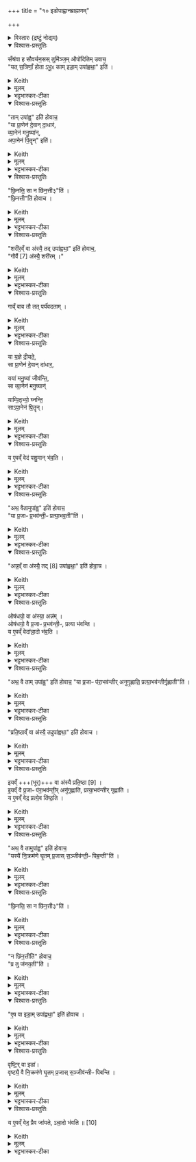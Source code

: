 +++
title = "१० इडोपाह्वानब्राह्मणम्"

+++
<div class="js_include" url="/vedAH_yajuH/taittirIyam/sArasvata-vibhAgaH/saMhitA/sarva-prastutiH/1/7_aiShTika-yAjamAnAdi/02_iDopAhvAnabrAhmaNam"  newLevelForH1="1" includeTitle="true">

<details><summary>विस्तारः (द्रष्टुं नोद्यम्)</summary>

(इडोपाह्वानब्राह्मणम् ) सँश्रव-स्तुमिञ्जयोः प्रश्नोत्तराभ्याम् इडाप्रशंसा  

प्रजापतिर्ऋषिः
</details>
<details open><summary>विश्वास-प्रस्तुतिः</summary>

सँश्र॑वा ह सौवर्चन॒सस् तुमि॑ञ्ज॒म् औपो॑दितिम् उवाच॒  
"यत् स॒त्रिणाँ॒ होता ऽभू॒ᳵ काम् इडा॒म् उपा॑ह्वथा॒" इति॑ ।
</details>
<details><summary>Keith</summary>

Samśravas Sauvarcanasa said to Tumiñja Aupoditi:  
'When thou hast been a Hotr of Sattrins, what Ida hast thou invoked?'
</details>
<details><summary>मूलम्</summary>

सँश्र॑वा ह सौवर्चन॒सस्तुमि॑ञ्ज॒मौपो॑दितिमुवाच॒ यत्स॒त्रिणाँ॒ होताऽभू॒ᳵ कामिडा॒मुपा॑ह्वथा॒ इति॑ ।
</details>
<details><summary>भट्टभास्कर-टीका</summary>

1संश्रवा इत्यादि प्रासङ्गिकं हौत्रम् । सुवर्चनसोपत्यं संश्रवा नाम उपोदितस्यापत्यं तुमिञ्जन्नामोवाच ।  


यदित्यादि । यत् यदा । उपाह्वथाः - 'निसमुपविभ्यो ह्वः' इत्यात्मनेपदम्, 'लिपि सिचि ह्वश्च' इत्यङ् ।  
</details>
<details open><summary>विश्वास-प्रस्तुतिः</summary>

"ताम् उपा॑ह्व॒" इति॑ होवाच॒  
"या प्रा॒णेन॑ दे॒वान् दा॒धार॑,  
व्या॒नेन॑ मनु॒ष्या॑न्,  
अपा॒नेन॑ पि॒तॄन्" इति॑।  
</details>
<details><summary>Keith</summary>

'Her I have invoked', he said, 'who supports the gods by her expiration, men by her cross-breathing, and the Pitrs by her inspiration.' 
</details>
<details><summary>मूलम्</summary>

तामुपा॑ह्व॒ इति॑ होवाच॒ या प्रा॒णेन॑ दे॒वान्दा॒धार॑ व्या॒नेन॑ मनु॒ष्या॑नपा॒नेन॑ पि॒तॄनिति॑। 
</details>
<details><summary>भट्टभास्कर-टीका</summary>

एवं संश्रवसा पृष्टे तामित्युत्तरमुवाच तुमिञ्जः । येत्यादि ।या प्राणेन उत्तमवृत्त्या दक्षिणात्वेन देवान्धारयति, व्यानेन मध्यमवृत्त्या मनुष्योपजीव्यत्वेन मनुष्यान् धारयति, अपानेनाधमवृत्त्या मरणेन पितॄन्धारयति, तादृशीमहमुपाह्वे, सन्ध्या [सेयं] अन्या वास्त्विति ॥
</details>
<details open><summary>विश्वास-प्रस्तुतिः</summary>

"छि॒नत्ति॒ सा न छि॑न॒त्ती३"ति॑ ।   
"छि॒नत्ती"ति॑ होवाच ।  
</details>
<details><summary>Keith</summary>

'Does she divide, or does she not divide' (he asked). 'She divides', he replied.
</details>
<details><summary>मूलम्</summary>

छि॒नत्ति॒ सा न छि॑न॒त्ती३ति॑ ।   
"छि॒नत्ती"ति॑ होवाच ।
</details>
<details><summary>भट्टभास्कर-टीका</summary>

2अथ संश्रवाः - छिनत्तीत्यादिकम् । प्रतिग्रहादिषु प्रजा अनर्थेन योजयति उत नेति । प्रश्नान्ते प्लुतः । छान्दसं तिङ उदात्तत्वम्, विश्वजनादित्वात्तुगभावः ।  

अथ छिनत्तीत्युवाच तुमिञ्जः । समानवाक्ये पदात्परत्वाभावान्न निहन्यते ।सर्वस्य श्रुतस्य पाक्षिकत्वादाख्यातलक्षणप्लुताभावः ॥
</details>
<details open><summary>विश्वास-प्रस्तुतिः</summary>

"शरी॑र॒व्ँ वा अ॑स्यै॒ तद् उपा॑ह्वथा॒" इति॑ होवाच॒,  
"गौर्वै [7] अ॑स्यै॒ शरी॑रम् ।"  
</details>
<details><summary>Keith</summary>

'Her body then hast thou invoked', he said. Her body is the cow [1]; 
</details>
<details><summary>मूलम्</summary>

"शरी॑र॒व्ँ वा अ॑स्यै॒ तद् उपा॑ह्वथा॒" इति॑ होवाच॒,  
"गौर्वै [7] अ॑स्यै॒ शरी॑रम् ।"
</details>
<details><summary>भट्टभास्कर-टीका</summary>

3संश्रवा उवाच - शरीरमित्यादि ॥ किं पुनस्तच्छरीरमित्याकाङ्क्षायां गौर्वा इत्यादि वेदात्मा वदति गोरूपा इडा भवतीति ।  
</details>
<details open><summary>विश्वास-प्रस्तुतिः</summary>

गाव्ँ वाव तौ तत् पर्य॑वदताम् ।  
</details>
<details><summary>Keith</summary>

of the cow were they two talking. 
</details>
<details><summary>मूलम्</summary>

गाव्ँवाव तौ तत्पर्य॑वदताम् ।  
</details>
<details><summary>भट्टभास्कर-टीका</summary>

अथ सः असहमान इवाह - गामित्यादि । तत् तदानीं तौ संश्रवस्तुमिञ्जौ एवं गां पर्यवदताम्, अन्यप्रारब्धमन्यत्फलितमिच्छति वेतृ [त्फलितमित्यतिवक्तृ] त्वाभ्युपगमां निन्दा ॥
</details>
<details open><summary>विश्वास-प्रस्तुतिः</summary>

या य॒ज्ञे दी॒यते॒,  
सा प्रा॒णेन॑ दे॒वान् दा॑धार॒,  

यया॑ मनु॒ष्या॑ जीव॑न्ति॒,  
सा व्या॒नेन॑ मनु॒ष्यान्॑  

याम्पि॒तृभ्यो॒ घ्नन्ति॒  
साऽपा॒नेन॑ पि॒तॄन्। 
</details>
<details><summary>Keith</summary>

She who is given in the sacrifice supports the gods with her expiration;  
she by whom men live (supports) men by her cross-breathing;  
she whom they slay for the Fathers (supports) the Fathers by her inspiration;
</details>
<details><summary>मूलम्</summary>

या य॒ज्ञे दी॒यते॒ सा प्रा॒णेन॑ दे॒वान्दा॑धार॒ यया॑ मनु॒ष्या॑ जीव॑न्ति॒ सा व्या॒नेन॑ मनु॒ष्यान्॑याम्पि॒तृभ्यो॒ घ्नन्ति॒ साऽपा॒नेन॑ पि॒तॄन्
</details>
<details><summary>भट्टभास्कर-टीका</summary>

4अथ यदुक्तं संश्रवसा अस्याश्शरीरं त्वमुपाह्वथा इति तत्समर्थनार्थं प्राणादिवृत्तिभिर्देवादीनां धारकत्वं वेदात्मैव गौराह – या यज्ञ इत्यादि ॥ तस्मात्सम्यगभिहितं संश्रवसेति ।  
</details>
<details open><summary>विश्वास-प्रस्तुतिः</summary>

य ए॒वव्ँ वेद॑ पशु॒मान् भ॑व॒ति ।  
</details>
<details><summary>Keith</summary>

 he who knows thus becomes rich in cattle. 
</details>
<details><summary>मूलम्</summary>

य ए॒वव्ँ वेद॑ पशु॒मान्भ॑व॒ति ।  
</details>
<details><summary>भट्टभास्कर-टीका</summary>

य एवमित्यादि । गतम् ॥
</details>
<details open><summary>विश्वास-प्रस्तुतिः</summary>

"अथ॒ वैतामुपा॑ह्व॒" इति॑ होवाच॒  
"या प्र॒जाᳶ प्र॒भव॑न्ती॒ᳶ प्रत्या॒भव॒ती"ति॑ ।
</details>
<details><summary>Keith</summary>

'Her too I have invoked', he said, 'who is available to people as they increase.' 
</details>
<details><summary>मूलम्</summary>

अथ॒ वैतामुपा॑ह्व॒ इति॑ होवाच॒  
या प्र॒जाᳶ प्र॒भव॑न्ती॒ᳶ प्रत्या॒भव॒तीति॑ । 
</details>
<details><summary>भट्टभास्कर-टीका</summary>

5अथ तुमिञ्ज उवाच - अथ वैतामित्यादि ॥

लक्षणं चाचष्टे - येत्यादि । या प्रभवन्तीः प्रभुत्ववतीः प्रजाः प्रत्याभवति प्रत्यक्षाभिमुख्येन भजति ॥
</details>
<details open><summary>विश्वास-प्रस्तुतिः</summary>

"अन्न॒व्ँ वा अ॑स्यै॒ तद् [8] उपा॑ह्वथा॒" इति॑ होवा॒च ।  
</details>
<details><summary>Keith</summary>

'Her food then [2] hast thou invoked', he replied. 
</details>
<details><summary>मूलम्</summary>

अन्न॒व्ँ वा अ॑स्यै॒ तद् [8] उपा॑ह्वथा॒ इति॑ होवा॒च ।  
</details>
<details><summary>भट्टभास्कर-टीका</summary>

6अथ संश्रवा उवाच - अन्नमित्यादि ॥
</details>
<details open><summary>विश्वास-प्रस्तुतिः</summary>

ओष॑धयो॒ वा अ॑स्या॒ अन्न॑म् ।   
ओष॑धयो॒ वै प्र॒जाᳶ प्र॒भव॑न्ती॒ᳶ, प्रत्या भ॑वन्ति ।   
य ए॒वव्ँ वेदा॑न्ना॒दो भ॑व॒ति ।   
</details>
<details><summary>Keith</summary>

This food is plants, plants are available to people as they increase;  
he who knows thus becomes an eater of food.
</details>
<details><summary>मूलम्</summary>

ओष॑धयो॒ वा अ॑स्या॒ अन्न॑म् ।   
ओष॑धयो॒ वै प्र॒जाᳶ प्र॒भव॑न्ती॒ᳶ प्रत्या भ॑वन्ति ।   
य ए॒वव्ँ वेदा॑न्ना॒दो भ॑व॒ति ।   
</details>
<details><summary>भट्टभास्कर-टीका</summary>

तत्समर्थयते वेदात्मा पुरुषः - ओषधय इत्यादि । अस्या 'गोरन्नमोषधयः, ताभिः प्रजाः प्रभवन्त्यो भवन्तीति ॥
</details>
<details open><summary>विश्वास-प्रस्तुतिः</summary>

"अथ॒ वै ताम् उपा॑ह्व॒" इति॑ होवाच॒
"या प्र॒जाᳶ प॑रा॒भव॑न्तीर् अनुगृ॒ह्णाति॒ प्रत्या॒भव॑न्तीर्गृ॒ह्णाती"ति॑ ।
</details>
<details><summary>Keith</summary>

'Her too I have invoked', he said,  
'who supports people in distress and succours them as they improve.' 
</details>
<details><summary>मूलम्</summary>

अथ॒ वै तामुपा॑ह्व॒ इति॑ होवाच॒
या प्र॒जाᳶ प॑रा॒भव॑न्तीरनुगृ॒ह्णाति॒ प्रत्या॒भव॑न्तीर्गृ॒ह्णातीति॑ ।   
</details>
<details><summary>भट्टभास्कर-टीका</summary>

7पुनरपि तुमिञ्ज उवाच - अथेति ॥

लक्षणं च ब्रूते - येत्यादि । या पराभवन्तीः विद्यमानाः प्रजाः अनुगृह्णाति पुष्ट्यादिप्रदानेन धारयति ।  

प्रत्याभवन्तीः आत्मानं भजमानाः प्रजाः गृह्णाति प्रतिष्ठिताः करोतीति ॥
</details>
<details open><summary>विश्वास-प्रस्तुतिः</summary>

"प्रति॒ष्ठाव्ँ वा अ॑स्यै॒ तदुपा॑ह्वथा॒" इति॑ होवाच ।  
</details>
<details><summary>Keith</summary>

Her support then hast thou invoked', he replied. 
</details>
<details><summary>मूलम्</summary>

प्रति॒ष्ठाव्ँ वा अ॑स्यै॒ तदुपा॑ह्वथा॒ इति॑ होवाच ।  
</details>
<details><summary>भट्टभास्कर-टीका</summary>

8अथ संश्रवा उवाच - प्रतिष्ठामित्यादि ॥
</details>
<details open><summary>विश्वास-प्रस्तुतिः</summary>

इयव्ँ +++(भूर्)+++ वा अ॑स्यै प्रति॒ष्ठा [9] ।  
इ॒यव्ँ वै प्र॒जाᳶ प॑रा॒भव॑न्ती॒र् अनु॑गृह्णाति, प्रत्या॒भव॑न्तीर् गृह्णाति ।  
य ए॒वव्ँ वेद॒ प्रत्ये॒व ति॑ष्ठ॒ति ।  
</details>
<details><summary>Keith</summary>

Her support is this (earth) [3],  
this (earth) supports people in distress  
and succours them as they improve;  
he who knows thus finds support. 
</details>
<details><summary>मूलम्</summary>

इयव्ँ वा अ॑स्यै प्रति॒ष्ठा [9] ।  
इ॒यव्ँ वै प्र॒जाᳶ प॑रा॒भव॑न्ती॒रनु॑गृह्णाति प्रत्या॒भव॑न्तीर्गृह्णाति ।  
य ए॒वव्ँ वेद॒ प्रत्ये॒व ति॑ष्ठ॒ति ।  
</details>
<details><summary>भट्टभास्कर-टीका</summary>

तदुपपादयति वेदात्मा - इयमित्यादि ॥
</details>
<details open><summary>विश्वास-प्रस्तुतिः</summary>

"अथ॒ वै तामुपा॑ह्व॒" इति॑ होवाच॒  
"यस्यै॑ नि॒क्रम॑णे घृ॒तम् प्र॒जास् स॒ञ्जीव॑न्ती॒ᳶ पिब॒न्ती"ति॑ ।  
</details>
<details><summary>Keith</summary>

'Her too I have invoked', he said, 'in whose step people drink the ghee they live upon.' 
</details>
<details><summary>मूलम्</summary>

अथ॒ वै तामुपा॑ह्व॒ इति॑ होवाच॒ यस्यै॑ नि॒क्रम॑णे घृ॒तम्प्र॒जास्स॒ञ्जीव॑न्ती॒ᳶ पिब॒न्तीति॑ ।  
</details>
<details><summary>भट्टभास्कर-टीका</summary>

9अथ तुमिञ्ज उवाच - अथेति ॥ लक्षणं चाभिधत्ते - यस्या  +++(यस्य इति टङ्कितम् । यस्या इति साधु)+++ इत्यादि । यस्या निक्रमणे न्यक्पतने सर्वाः प्रजास्सञ्जीवन्त्यः घृतमुदकं पिबन्ति । ब्राह्मणान्तरं च भवति 'सा यत्र यत्र न्यक्रामत्ततो घृतमपीड्यत' इति ॥
</details>
<details open><summary>विश्वास-प्रस्तुतिः</summary>

"छि॒नत्ति॒ सा न छि॑न॒त्ती३"ति॑ ।  
</details>
<details><summary>Keith</summary>

'Does she divide, or does she not divide?' (he asked). 
</details>
<details><summary>मूलम्</summary>

"छि॒नत्ति॒ सा न छि॑न॒त्ती३"ति॑ ।  
</details>
<details><summary>भट्टभास्कर-टीका</summary>

10अथ संश्रवा उवाच - छिनत्तीत्यादि ॥ व्याख्यातम् ॥
</details>
<details open><summary>विश्वास-प्रस्तुतिः</summary>

"न छि॑न॒त्तीति॑" होवाच॒  
"प्र तु ज॑नय॒ती"ति॑ ।  
</details>
<details><summary>Keith</summary>

'She does not divide', he said, 'but she propagates.' 
</details>
<details><summary>मूलम्</summary>

न छि॑न॒त्तीति॑ होवाच ।  
प्र तु ज॑नय॒तीति॑ ।  
</details>
<details><summary>भट्टभास्कर-टीका</summary>

11अथ तुमिञ्जः प्रत्युवाच - न छिनत्ति, अपितु प्रजनयत्येव प्रजा इति ॥
</details>
<details open><summary>विश्वास-प्रस्तुतिः</summary>

"ए॒ष वा इडा॒म् उपा॑ह्वथा॒" इति॑ होवाच ।  
</details>
<details><summary>Keith</summary>

'Indeed hast thou invoked the Ida herself ', he replied. 
</details>
<details><summary>मूलम्</summary>

ए॒ष वा इडा॒मुपा॑ह्वथा॒ इति॑ होवाच ।  
</details>
<details><summary>भट्टभास्कर-टीका</summary>

12अथ संश्रवा उवाच - एष वा इडामित्यादि ॥ एष त्वमिडामुपह्वथाः यस्त्वं घृतपदीमह्वथा इति ।  
</details>
<details open><summary>विश्वास-प्रस्तुतिः</summary>

वृष्टि॒र् वा इडा॑।  
वृष्ट्यै॒ वै नि॒क्रम॑णे घृ॒तम् प्र॒जास् स॒ञ्जीव॑न्तीᳶ पिबन्ति ।  
</details>
<details><summary>Keith</summary>

The Ida is rain; in the step of rain people drink the ghee they live upon; 
</details>
<details><summary>मूलम्</summary>

वृष्टि॒र्वा इडा॑।  
वृष्ट्यै॒ वै नि॒क्रम॑णे घृ॒तम्प्र॒जास्स॒ञ्जीव॑न्तीᳶ पिबन्ति ।  
</details>
<details><summary>भट्टभास्कर-टीका</summary>

तदेतत्समर्थयते वेदात्मा - वृष्टिर्वा इत्यादि । तत्साधनत्वात्ताच्छब्द्यम् ।  
</details>
<details open><summary>विश्वास-प्रस्तुतिः</summary>

य ए॒वव्ँ वेद॒ प्रैव जा॑यते, ऽन्ना॒दो भ॑वति ॥ [10]
</details>
<details><summary>Keith</summary>

he who knows thus is propagated with offspring; he becomes an eater of food.
</details>
<details><summary>मूलम्</summary>

य ए॒वव्ँ वेद॒ प्रैव जा॑यतेऽन्ना॒दो भ॑वति ॥ [10]
</details>
<details><summary>भट्टभास्कर-टीका</summary>

एवं वेदिता होता प्रकरणाद्वा यजमानः वृष्टिलाभेन प्रजावान् भवति अन्नस्य चात्ता ॥

इति सप्तमे द्वितीयोनुवाकः ॥  


</details>

</div>
